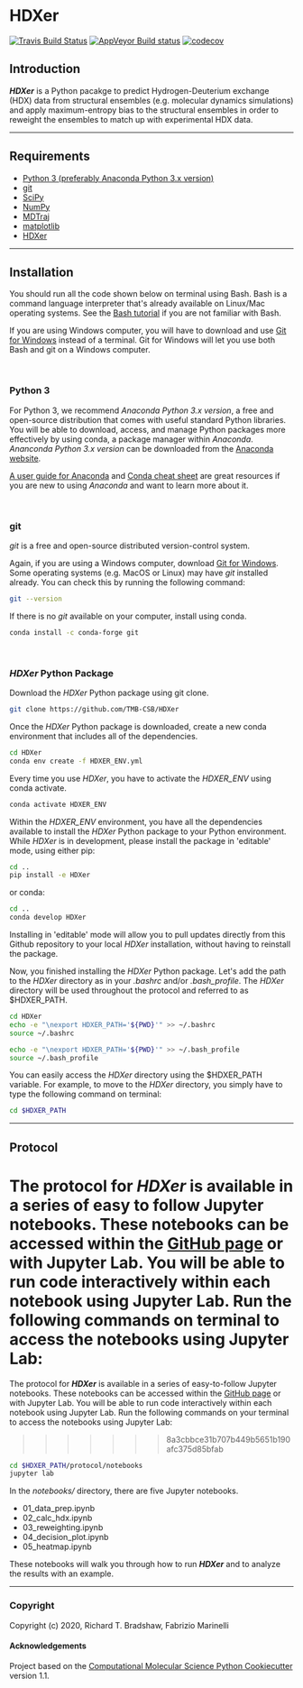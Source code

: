 HDXer
==============================
[//]: # (Badges)
[![Travis Build Status](https://travis-ci.com/rtb1c13/HDXer.svg?branch=master)](https://travis-ci.com/rtb1c13/HDXer)
[![AppVeyor Build status](https://ci.appveyor.com/api/projects/status/REPLACE_WITH_APPVEYOR_LINK/branch/master?svg=true)](https://ci.appveyor.com/project/rtb1c13/HDXer/branch/master)
[![codecov](https://codecov.io/gh/rtb1c13/HDXer/branch/master/graph/badge.svg)](https://codecov.io/gh/rtb1c13/HDXer/branch/master)

## **Introduction**

***HDXer*** is a Python pacakge to predict Hydrogen-Deuterium exchange (HDX) data from structural ensembles (e.g. molecular dynamics simulations) and apply maximum-entropy bias to the structural ensembles in order to reweight the ensembles to match up with experimental HDX data.

---

## **Requirements**
- [Python 3 (preferably Anaconda Python 3.x version)](https://www.anaconda.com/distribution/#download-section)
- [git](https://git-scm.com/downloads)
- [SciPy](https://www.scipy.org/)
- [NumPy](https://numpy.org/)
- [MDTraj](http://mdtraj.org/1.9.3/)
- [matplotlib](https://matplotlib.org)
- [HDXer](https://github.com/TMB-CSB/HDXer)

---

## **Installation**

You should run all the code shown below on terminal using Bash. Bash is a command language interpreter that's already available on Linux/Mac operating systems. See the [Bash tutorial](https://linuxconfig.org/bash-scripting-tutorial-for-beginners) if you are not familiar with Bash.

If you are using Windows computer, you will have to download and use [Git for Windows](https://git-scm.com/download/win) instead of a terminal. Git for Windows will let you use both Bash and git on a Windows computer.

<br>

### Python 3

For Python 3, we recommend *Anaconda Python 3.x version*, a free and open-source distribution that comes with useful standard Python libraries. You will be able to download, access, and manage Python packages more effectively by using conda, a package manager within *Anaconda*. *Ananconda Python 3.x version* can be downloaded from the [Anaconda website](https://www.anaconda.com/distribution/#download-section).

[A user guide for Anaconda](https://docs.anaconda.com/anaconda/user-guide/getting-started/) and [Conda cheat sheet](https://docs.conda.io/projects/conda/en/latest/_downloads/843d9e0198f2a193a3484886fa28163c/conda-cheatsheet.pdf) are great resources if you are new to using *Anaconda* and want to learn more about it.

<br>

### git

*git* is a free and open-source distributed version-control system. 

Again, if you are using a Windows computer, download [Git for Windows](https://git-scm.com/download/win). Some operating systems (e.g. MacOS or Linux) may have *git* installed already. You can check this by running the following command:

```bash
git --version
```

If there is no *git* available on your computer, install using conda.

```bash
conda install -c conda-forge git
```

<br>

### *HDXer* Python Package

Download the *HDXer* Python package using git clone.

```bash
git clone https://github.com/TMB-CSB/HDXer
```

Once the *HDXer* Python package is downloaded, create a new conda environment that includes all of the dependencies.

```bash
cd HDXer
conda env create -f HDXER_ENV.yml
```

Every time you use *HDXer*, you have to activate the *HDXER_ENV* using conda activate.

```bash
conda activate HDXER_ENV
```

Within the *HDXER_ENV* environment, you have all the dependencies available to install the *HDXer* Python package to your Python environment. While *HDXer* is in development, please install the package in 'editable' mode, using either pip:

```bash
cd ..
pip install -e HDXer
```

or conda:

```bash
cd ..
conda develop HDXer
```

Installing in 'editable' mode will allow you to pull updates directly from this Github repository to your local *HDXer* installation, without having to reinstall the package.

Now, you finished installing the *HDXer* Python package. Let's add the path to the *HDXer* directory as in your *.bashrc* and/or *.bash_profile*. The *HDXer* directory will be used throughout the protocol and referred to as \$HDXER_PATH.

```bash
cd HDXer
echo -e "\nexport HDXER_PATH='${PWD}'" >> ~/.bashrc
source ~/.bashrc
```

```bash
echo -e "\nexport HDXER_PATH='${PWD}'" >> ~/.bash_profile
source ~/.bash_profile
```

You can easily access the *HDXer* directory using the \$HDXER_PATH variable. For example, to move to the *HDXer* directory, you simply have to type the following command on terminal:

```bash
cd $HDXER_PATH
```

---

## **Protocol**

The protocol for ***HDXer*** is available in a series of easy to follow Jupyter notebooks. These notebooks can be accessed within the [GitHub page](https://github.com/TMB-CSB/HDXer/tree/master/protocol) or with Jupyter Lab. You will be able to run code interactively within each notebook using Jupyter Lab. Run the following commands on terminal to access the notebooks using Jupyter Lab:
=======
The protocol for ***HDXer*** is available in a series of easy-to-follow Jupyter notebooks. These notebooks can be accessed within the [GitHub page](https://github.com/rtb1c13/ensemble_modeling/tree/master/protocol) or with Jupyter Lab. You will be able to run code interactively within each notebook using Jupyter Lab. Run the following commands on your terminal to access the notebooks using Jupyter Lab:
>>>>>>> 8a3cbbce31b707b449b5651b190afc375d85bfab

```bash
cd $HDXER_PATH/protocol/notebooks
jupyter lab
```

In the *notebooks/* directory, there are five Jupyter notebooks.

- 01_data_prep.ipynb
- 02_calc_hdx.ipynb
- 03_reweighting.ipynb
- 04_decision_plot.ipynb
- 05_heatmap.ipynb

These notebooks will walk you through how to run ***HDXer*** and to analyze the results with an example.

---

### Copyright

Copyright (c) 2020, Richard T. Bradshaw, Fabrizio Marinelli


#### Acknowledgements
 
Project based on the 
[Computational Molecular Science Python Cookiecutter](https://github.com/molssi/cookiecutter-cms) version 1.1.
